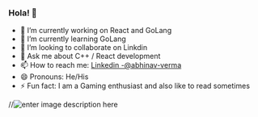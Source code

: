 ### Hola! 👋

- 🔭 I’m currently working on React and GoLang
- 🌱 I’m currently learning GoLang
- 👯 I’m looking to collaborate on Linkdin
- 💬 Ask me about C++ / React development
- 📫 How to reach me: [Linkedin -@abhinav-verma](https://www.linkedin.com/in/abhinav-verma-383a5a1b7)
- 😄 Pronouns: He/His
- ⚡ Fun fact: I am a Gaming enthusiast and also like to read sometimes



//![enter image description here](https://github-readme-stats.vercel.app/api?username=verma-abhinav&&show_icons=true&title_color=0177C1&icon_color=bb2acf&text_color=211F1F&bg_color=ffffff)
